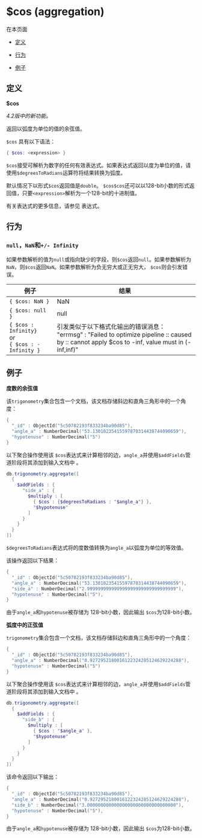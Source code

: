 # [ ](#)$cos (aggregation)
[]()
在本页面

*   [定义](#definition)

*   [行为](#behavior)

*   [例子](#example)

## <span id="definition">定义</span>

**$cos**

*4.2版中的新功能。*

返回以弧度为单位的值的余弦值。

`$cos` 具有以下语法：

```powershell
{ $cos: <expression> }
```

`$cos`接受可解析为数字的任何有效表达式。如果表达式返回以度为单位的值，请使用`$degreesToRadians`运算符将结果转换为弧度。

默认情况下以形式`$cos`返回值是`double`。 `$cos$cos`还可以以128-bit小数的形式返回值，只要`<expression>`解析为一个128-bit的十进制值。

有关表达式的更多信息，请参见 表达式。

## <span id="behavior">行为</span>

### `null`，`NaN`和`+/- Infinity`

如果参数解析的值为`null`或指向缺少的字段，则`$cos`返回`null`。如果参数解析为`NaN`，则`$cos`返回`NaN`。如果参数解析为负无穷大或正无穷大， `$cos`则会引发错误。

| 例子                                                     | 结果                                                         |
| -------------------------------------------------------- | ------------------------------------------------------------ |
| `{ $cos: NaN }`                                          | NaN                                                          |
| `{ $cos: null }`                                         | null                                                         |
| `{ $cos : Infinity}`<br />or<br />`{ $cos : -Infinity }` | 引发类似于以下格式化输出的错误消息：<br />"errmsg" :   "Failed to optimize pipeline :: caused by :: cannot   apply $cos to -inf, value must in (-inf,inf)" |

## <span id="example">例子</span>

**度数的余弦值**

该`trigonometry`集合包含一个文档，该文档存储斜边和直角三角形中的一个角度：

```powershell
{
  "_id" : ObjectId("5c50782193f833234ba90d85"),
  "angle_a" : NumberDecimal("53.13010235415597870314438744090659"),
  "hypotenuse" : NumberDecimal("5")
}
```

以下聚合操作使用该 `$cos`表达式来计算相邻的边，`angle_a`并使用`$addFields`管道阶段将其添加到输入文档中 。

```powershell
db.trigonometry.aggregate([
  {
    $addFields : {
      "side_a" : {
        $multiply : [
          { $cos : {$degreesToRadians : "$angle_a"} },
          "$hypotenuse"
        ]
      }
    }
  }
])
```

`$degreesToRadians`表达式将的度数值转换为`angle_a`以弧度为单位的等效值。

该操作返回以下结果：

```powershell
{
  "_id" : ObjectId("5c50782193f833234ba90d85"),
  "angle_a" : NumberDecimal("53.13010235415597870314438744090659"),
  "side_a" : NumberDecimal("2.999999999999999999999999999999999"),
  "hypotenuse" : NumberDecimal("5"),
}
```

由于`angle_a`和`hypotenuse`被存储为 128-bit小数，因此输出 `$cos`为128-bit小数。

**弧度中的正弦值**

`trigonometry`集合包含一个文档，该文档存储斜边和直角三角形中的一个角度：

```powershell
{
  "_id" : ObjectId("5c50782193f833234ba90d85"),
  "angle_a" : NumberDecimal("0.9272952180016122324285124629224288"),
  "hypotenuse" : NumberDecimal("5")
}
```

以下聚合操作使用该 `$cos`表达式来计算相邻的边，`angle_a`并使用`$addFields`管道阶段将其添加到输入文档中 。

```powershell
db.trigonometry.aggregate([
  {
    $addFields : {
      "side_b" : {
        $multiply : [
          { $cos : "$angle_a" },
          "$hypotenuse"
        ]
      }
    }
  }
])
```

该命令返回以下输出：

```powershell
{
  "_id" : ObjectId("5c50782193f833234ba90d85"),
  "angle_a" : NumberDecimal("0.9272952180016122324285124629224288"),
  "side_b" : NumberDecimal("3.000000000000000000000000000000000"),
  "hypotenuse" : NumberDecimal("5"),
}
```

由于`angle_a`和`hypotenuse`被存储为 128-bit小数，因此输出 `$cos`为128-bit小数。